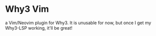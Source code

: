 # Why3 Vim
  a Vim/Neovim plugin for Why3. It is unusable for now, but once I get my Why3-LSP working, it'll be great!
